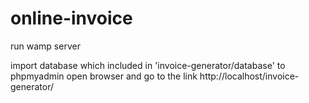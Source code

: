 # online-invoice

run wamp server

import database which included in 'invoice-generator/database' to phpmyadmin
open browser and go to  the link http://localhost/invoice-generator/


